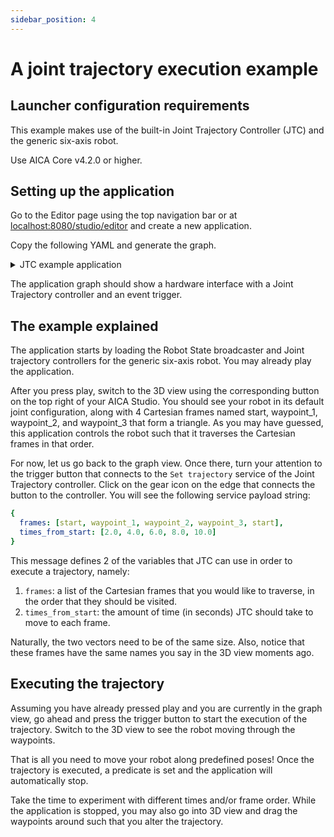 ```yaml
---
sidebar_position: 4
---
```


# A joint trajectory execution example

## Launcher configuration requirements

This example makes use of the built-in Joint Trajectory Controller (JTC) and the generic six-axis robot.

Use AICA Core v4.2.0 or higher.

## Setting up the application

Go to the Editor page using the top navigation bar or at
[localhost:8080/studio/editor](http://localhost:8080/studio/editor) and create a new application.

Copy the following YAML and generate the graph.

<details>
<summary>JTC example application</summary>
```yaml
schema: 2-0-4
dependencies:
  core: v4.0.0
frames:
  start:
    reference_frame: world
    position:
      x: 0.372464
      y: 0.048147
      z: 0.43
    orientation:
      w: -0.000563
      x: 0.707388
      y: 0.706825
      z: 0.000001
  waypoint_1:
    reference_frame: start
    position:
      x: -0.2
      y: 0
      z: 0
    orientation:
      w: 1
      x: 0
      y: 0
      z: 0
  waypoint_2:
    reference_frame: start
    position:
      x: 0
      y: 0.2
      z: 0
    orientation:
      w: 1
      x: 0
      y: 0
      z: 0
  waypoint_3:
    reference_frame: start
    position:
      x: 0.2
      y: 0
      z: 0
    orientation:
      w: 1
      x: 0
      y: 0
      z: 0
on_start:
  load:
    hardware: hardware
hardware:
  hardware:
    display_name: Hardware Interface
    urdf: Generic six-axis robot arm
    rate: 100
    events:
      transitions:
        on_load:
          load:
            - controller: robot_state_broadcaster
              hardware: hardware
            - controller: joint_trajectory_controller
              hardware: hardware
    controllers:
      robot_state_broadcaster:
        plugin: aica_core_controllers/RobotStateBroadcaster
        events:
          transitions:
            on_load:
              switch_controllers:
                hardware: hardware
                activate: robot_state_broadcaster
      joint_trajectory_controller:
        plugin: aica_core_controllers/trajectory/JointTrajectoryController
        events:
          predicates:
            has_trajectory_succeeded:
              application: stop
          transitions:
            on_load:
              switch_controllers:
                hardware: hardware
                activate: joint_trajectory_controller
graph:
  positions:
    on_start:
      x: 460
      y: 0
    stop:
      x: 460
      y: 660
    buttons:
      button:
        x: 40
        y: 840
    hardware:
      hardware:
        x: 680
        y: -20
  buttons:
    button:
      display_name: Set desired trajectory
      on_click:
        call_service:
          controller: joint_trajectory_controller
          hardware: hardware
          service: set_trajectory
          payload: |-
            {
              frames: [start, waypoint_1, waypoint_2, waypoint_3, start], 
              times_from_start: [2.0, 4.0, 6.0, 8.0, 10.0]
            }
  edges:
    hardware_hardware_joint_trajectory_controller_has_trajectory_succeeded_on_stop_on_stop:
      path:
        - x: 440
          y: 780
        - x: 440
          y: 700
```
</details>

The application graph should show a hardware interface with a Joint Trajectory controller and an event trigger.

## The example explained

The application starts by loading the Robot State broadcaster and Joint trajectory controllers for the generic six-axis robot. You may already play the application.

After you press play, switch to the 3D view using the corresponding button on the top right of your AICA Studio. You should see your robot in its default joint configuration, along with 4 Cartesian frames named start, waypoint_1, waypoint_2, and waypoint_3 that form a triangle. As you may have guessed, this application controls the robot such that it traverses the Cartesian frames in that order. 

For now, let us go back to the graph view. Once there, turn your attention to the trigger button that connects to the `Set trajectory` service of the Joint Trajectory controller. Click on the gear icon on the edge that connects the button to the controller. You will see the following service payload string:

```yaml
{
  frames: [start, waypoint_1, waypoint_2, waypoint_3, start], 
  times_from_start: [2.0, 4.0, 6.0, 8.0, 10.0]
}
```

This message defines 2 of the variables that JTC can use in order to execute a trajectory, namely: 

1. `frames`: a list of the Cartesian frames that you would like to traverse, in the order that they should be visited.
2. `times_from_start`: the amount of time (in seconds) JTC should take to move to each frame.
 
Naturally, the two vectors need to be of the same size. Also, notice that these frames have the same names you say in the 3D view moments ago.

## Executing the trajectory

Assuming you have already pressed play and you are currently in the graph view, go ahead and press the trigger button to start the execution of the trajectory. Switch to the 3D view to see the robot moving through the waypoints.

That is all you need to move your robot along predefined poses! Once the trajectory is executed, a predicate is set and the application will automatically stop.

Take the time to experiment with different times and/or frame order. While the application is stopped, you may also go into 3D view and drag the waypoints around such that you alter the trajectory.

<!-- ## Advanced JTC use cases

The Joint Trajectory controller is quite feature-rich, allowing fine parametrization of the controller and the way it controls the robot. Furthermore, it offers additional ways of setting a trajectory, such as by joint positions in the payload (istead of Cartesian frames we explored in this example) or by a signal input. 

A full guide on how you can set up an application can be found at TODO -->
